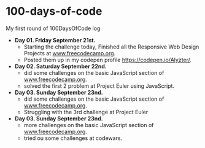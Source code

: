 # 100-days-of-code
My first round of 100DaysOfCode log

* **Day 01. Friday September 21st.**
	- Starting the challenge today, Finished all the Responsive Web Design Projects at www.freecodecamp.org.
	- Posted them up in my codepen profile https://codepen.io/Alyzter/.
* **Day 02. Saturday September 22nd.**
	- did some challenges on the basic JavaScript section of www.freecodecamp.org.
	- solved the first 2 problem at Project Euler using JavaScript.
* **Day 03. Sunday September 23nd.**
	- did some challenges on the basic JavaScript section of www.freecodecamp.org.
	- Struggling with the 3rd challenge at Project Euler
* **Day 03. Sunday September 23nd.**
	- more challenges on the basic JavaScript section of www.freecodecamp.org.
	- tried ou some challenges at codewars.
